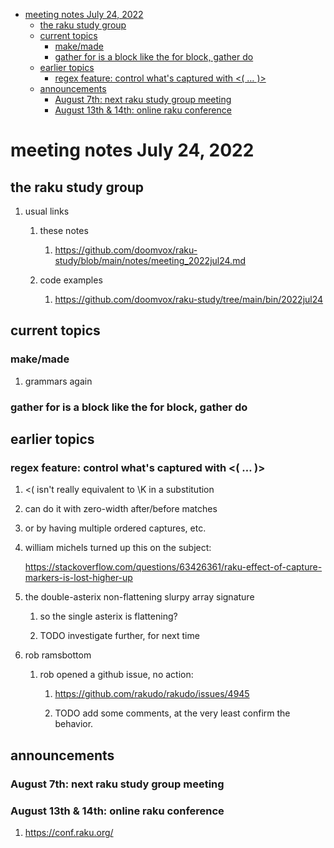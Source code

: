 - [meeting notes July 24, 2022](#orga8431f6)
  - [the raku study group](#org11001af)
  - [current topics](#orge3ca9a4)
    - [make/made](#org2b1ac5d)
    - [gather for is a block like the for block, gather do](#org7b53eb8)
  - [earlier topics](#org0c4804f)
    - [regex feature: control what's captured with <( &#x2026; )>](#org4e3a38a)
  - [announcements](#org7b92cbb)
    - [August 7th: next raku study group meeting](#org08cd34c)
    - [August 13th & 14th: online raku conference](#orge51695e)


<a id="orga8431f6"></a>

# meeting notes July 24, 2022


<a id="org11001af"></a>

## the raku study group

1.  usual links

    1.  these notes
    
        1.  <https://github.com/doomvox/raku-study/blob/main/notes/meeting_2022jul24.md>
    
    2.  code examples
    
        1.  <https://github.com/doomvox/raku-study/tree/main/bin/2022jul24>


<a id="orge3ca9a4"></a>

## current topics


<a id="org2b1ac5d"></a>

### make/made

1.  grammars again


<a id="org7b53eb8"></a>

### gather for is a block like the for block, gather do


<a id="org0c4804f"></a>

## earlier topics


<a id="org4e3a38a"></a>

### regex feature: control what's captured with <( &#x2026; )>

1.  <( isn't really equivalent to \K in a substitution

2.  can do it with zero-width after/before matches

3.  or by having multiple ordered captures, etc.

4.  william michels turned up this on the subject:

    <https://stackoverflow.com/questions/63426361/raku-effect-of-capture-markers-is-lost-higher-up>

1.  the double-asterix non-flattening slurpy array signature

    1.  so the single asterix is flattening?
    
    2.  TODO investigate further, for next time

2.  rob ramsbottom

    1.  rob opened a github issue, no action:
    
        1.  <https://github.com/rakudo/rakudo/issues/4945>
        
        2.  TODO add some comments, at the very least confirm the behavior.


<a id="org7b92cbb"></a>

## announcements


<a id="org08cd34c"></a>

### August 7th: next raku study group meeting


<a id="orge51695e"></a>

### August 13th & 14th: online raku conference

1.  <https://conf.raku.org/>
